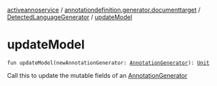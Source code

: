 [activeannoservice](../../index.md) / [annotationdefinition.generator.documenttarget](../index.md) / [DetectedLanguageGenerator](index.md) / [updateModel](./update-model.md)

# updateModel

`fun updateModel(newAnnotationGenerator: `[`AnnotationGenerator`](../../annotationdefinition.generator/-annotation-generator/index.md)`): `[`Unit`](https://kotlinlang.org/api/latest/jvm/stdlib/kotlin/-unit/index.html)

Call this to update the mutable fields of an [AnnotationGenerator](../../annotationdefinition.generator/-annotation-generator/index.md)

